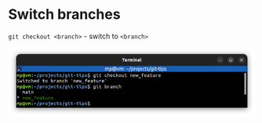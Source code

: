 # Switch branches

`git checkout <branch>` - switch to `<branch>`

![git-checkout.png](images/git-checkout.png)